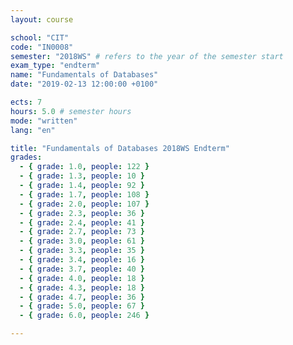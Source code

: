 ```yaml
---
layout: course

school: "CIT"
code: "IN0008"
semester: "2018WS" # refers to the year of the semester start
exam_type: "endterm"
name: "Fundamentals of Databases"
date: "2019-02-13 12:00:00 +0100"

ects: 7
hours: 5.0 # semester hours
mode: "written"
lang: "en"

title: "Fundamentals of Databases 2018WS Endterm"
grades:
  - { grade: 1.0, people: 122 }
  - { grade: 1.3, people: 10 }
  - { grade: 1.4, people: 92 }
  - { grade: 1.7, people: 108 }
  - { grade: 2.0, people: 107 }
  - { grade: 2.3, people: 36 }
  - { grade: 2.4, people: 41 }
  - { grade: 2.7, people: 73 }
  - { grade: 3.0, people: 61 }
  - { grade: 3.3, people: 35 }
  - { grade: 3.4, people: 16 }
  - { grade: 3.7, people: 40 }
  - { grade: 4.0, people: 18 }
  - { grade: 4.3, people: 18 }
  - { grade: 4.7, people: 36 }
  - { grade: 5.0, people: 67 }
  - { grade: 6.0, people: 246 }

---
```



